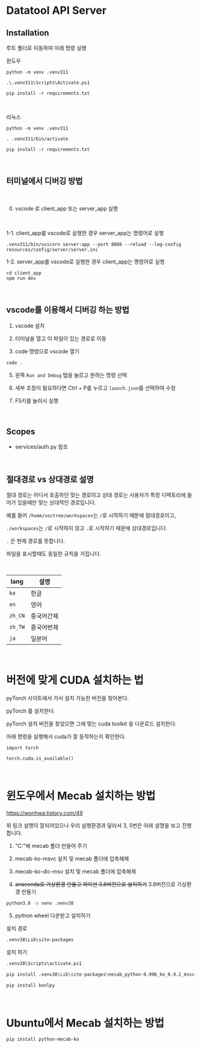 # Datatool API Server

## Installation

루트 폴더로 이동하여 아래 명령 실행

윈도우
```
python -m venv .venv311

.\.venv311\Scripts\Activate.ps1

pip install -r requirements.txt
```

<br>

리눅스
```
python -m venv .venv311

. .venv311/bin/activate

pip install -r requirements.txt
```

<br>

## 터미널에서 디버깅 방법

<br>

0. vscode 로 client_app 또는 server_app 실행

<br>

1-1. client_app를 vscode로 실행한 경우 server_app는 명령어로 실행

```
.venv311/bin/uvicorn server:app --port 8086 --reload --log-config resources/config/server/server.ini
```

1-2. server_app를 vscode로 실행한 경우 client_app는 명령어로 실행
```
cd client_app
npm run dev
```

<br>


## vscode를 이용해서 디버깅 하는 방법

1. vscode 설치

2. 터미널을 열고 이 파일이 있는 경로로 이동

3. code 명령으로 vscode 열기

```sh
code .
```

5. 왼쪽 `Run and Debug` 탭을 눌르고 원하는 명령 선택

6. 세부 조정이 필요하다면 Ctrl + P를 누르고 `launch.json`를 선택하여 수정

6. F5키를 눌러시 실행

<br>


## Scopes

- services/auth.py 참조

<br>


## 절대경로 vs 상대경로 설명

절대 경로는 어디서 호출하던 맞는 경로이고 상대 경로는 사용자가 특정 디렉토리에 들어가 있을때만 맞는 상대적인 경로입니다.

예를 들어 `/home/voctree/workspaces`는 `/`로 시작하기 때문에 절대경로이고,

`./workspaces`는 `/`로 시작하지 않고 `.`로 시작하기 때문에 상대경로입니다.

`.` 은 현재 경로를 뜻합니다.

파일을 표시할때도 동일한 규칙을 가집니다.

<br>

lang | 설명
---|---
`ko` | 한글
`en` | 영어
`zh_CN` | 중국어간체
`zh_TW` | 중국어번체
`ja` | 일본어

<br>

# 버전에 맞게 CUDA 설치하는 법

pyTorch 사이트에서 가서 설치 가능한 버전을 찾아본다.

pyTorch 를 설치한다.

pyTorch 설치 버전을 찾았으면 그에 맞는 cuda toolkit 을 다운로드 설치한다.

아래 명령을 실행해서 cuda가 잘 동작하는지 확인한다.

```
import torch

torch.cuda.is_available()
```

<br>


# 윈도우에서 Mecab 설치하는 방법

https://wonhwa.tistory.com/49

위 링크 설명이 잘되어있으나 우리 실행환경과 달라서 3, 5번은 아래 설명을 보고 진행합니다.

1. "C:\"에 mecab 폴더 만들어 주기

2.  mecab-ko-msvc 설치 및 mecab 폴더에 압축해제

3. mecab-ko-dic-msv 설치 및 mecab 폴더에 압축해제

4. ~~anaconda로 가상환경 만들고 파이썬 3.8버전으로 설치하기~~ 3.8버전으로 가상환경 만들기

```sh
python3.8 -m venv .venv38
```

5. python wheel 다운받고 설치하기

설치 경로

```bash
.venv38\Lib\site-packages
```

설치 하기

```bash
.venv38\Scripts\activate.ps1

pip install .venv38\Lib\site-packages\mecab_python-0.996_ko_0.9.2_msvc-cp311-cp311-win_amd64.whl

pip install konlpy
```

<br>

# Ubuntu에서 Mecab 설치하는 방법

```sh
pip install python-mecab-ko
```

<br>
